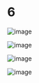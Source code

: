 # 6
![image](https://github.com/LeeMinGyu23/6/assets/117800561/0856f1b8-0219-42c2-b395-7ee82f485c61)


![image](https://github.com/LeeMinGyu23/6/assets/117800561/12153530-4137-4dde-9d56-c0adc8280082)

![image](https://github.com/LeeMinGyu23/6/assets/117800561/32cfeae0-5b22-4a7a-8cf5-80c74351d827)


![image](https://github.com/LeeMinGyu23/6/assets/117800561/7f4d6760-98e7-4eea-bdcb-e18c6957bc45)
